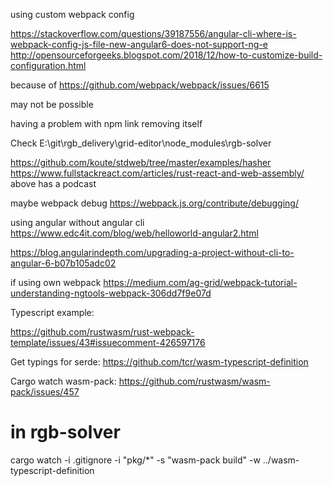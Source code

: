 using custom webpack config

https://stackoverflow.com/questions/39187556/angular-cli-where-is-webpack-config-js-file-new-angular6-does-not-support-ng-e
http://opensourceforgeeks.blogspot.com/2018/12/how-to-customize-build-configuration.html

because of 
https://github.com/webpack/webpack/issues/6615

may not be possible

having a problem with npm link removing itself

Check E:\git\rgb_delivery\grid-editor\node_modules\rgb-solver



https://github.com/koute/stdweb/tree/master/examples/hasher
https://www.fullstackreact.com/articles/rust-react-and-web-assembly/
above has a podcast



maybe webpack debug
https://webpack.js.org/contribute/debugging/



using angular without angular cli 
https://www.edc4it.com/blog/web/helloworld-angular2.html

https://blog.angularindepth.com/upgrading-a-project-without-cli-to-angular-6-b07b105adc02


if using own webpack
https://medium.com/ag-grid/webpack-tutorial-understanding-ngtools-webpack-306dd7f9e07d



Typescript example:

https://github.com/rustwasm/rust-webpack-template/issues/43#issuecomment-426597176


Get typings for serde:
https://github.com/tcr/wasm-typescript-definition



Cargo watch wasm-pack:
https://github.com/rustwasm/wasm-pack/issues/457

# in rgb-solver
cargo watch -i .gitignore -i "pkg/*" -s "wasm-pack build" -w ../wasm-typescript-definition

